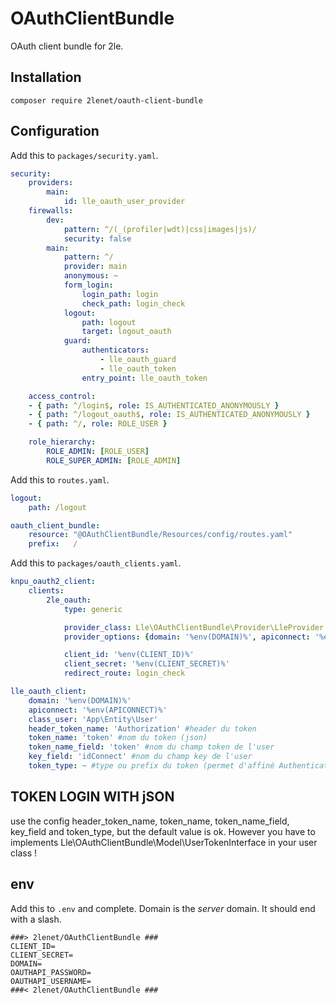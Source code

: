 # OAuthClientBundle

OAuth client bundle for 2le.

## Installation

```composer require 2lenet/oauth-client-bundle```

## Configuration

Add this to `packages/security.yaml`.

```yaml
security:
    providers:
        main:
            id: lle_oauth_user_provider
    firewalls:
        dev:
            pattern: ^/(_(profiler|wdt)|css|images|js)/
            security: false
        main:
            pattern: ^/
            provider: main
            anonymous: ~
            form_login:
                login_path: login
                check_path: login_check
            logout:
                path: logout
                target: logout_oauth
            guard:
                authenticators:
                    - lle_oauth_guard
                    - lle_oauth_token
                entry_point: lle_oauth_token

    access_control:
    - { path: ^/login$, role: IS_AUTHENTICATED_ANONYMOUSLY }
    - { path: ^/logout_oauth$, role: IS_AUTHENTICATED_ANONYMOUSLY }
    - { path: ^/, role: ROLE_USER }

    role_hierarchy:
        ROLE_ADMIN: [ROLE_USER]
        ROLE_SUPER_ADMIN: [ROLE_ADMIN]
```

Add this to `routes.yaml`.

```yaml
logout:
    path: /logout

oauth_client_bundle:
    resource: "@OAuthClientBundle/Resources/config/routes.yaml"
    prefix:   /
```

Add this to `packages/oauth_clients.yaml`.

```yaml
knpu_oauth2_client:
    clients:
        2le_oauth:
            type: generic

            provider_class: Lle\OAuthClientBundle\Provider\LleProvider
            provider_options: {domain: '%env(DOMAIN)%', apiconnect: '%env(APICONNECT)%'}

            client_id: '%env(CLIENT_ID)%'
            client_secret: '%env(CLIENT_SECRET)%'
            redirect_route: login_check

lle_oauth_client:
    domain: '%env(DOMAIN)%'
    apiconnect: '%env(APICONNECT)%'
    class_user: 'App\Entity\User'
    header_token_name: 'Authorization' #header du token
    token_name: 'token' #nom du token (json)
    token_name_field: 'token' #nom du champ token de l'user
    key_field: 'idConnect' #nom du champ key de l'user
    token_type: ~ #type ou prefix du token (permet d'affiné Authenticator)
```

## TOKEN LOGIN WITH jSON

use the config header_token_name, token_name, token_name_field, key_field and token_type,
but the default value is ok.
However you have to implements Lle\OAuthClientBundle\Model\UserTokenInterface in your user class !


## env

Add this to `.env` and complete. Domain is the *server* domain. It should end with a slash.

```
###> 2lenet/OAuthClientBundle ###
CLIENT_ID=
CLIENT_SECRET=
DOMAIN=
OAUTHAPI_PASSWORD=
OAUTHAPI_USERNAME=
###< 2lenet/OAuthClientBundle ###

```

